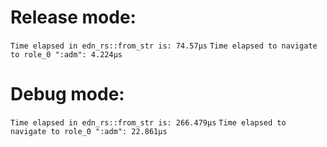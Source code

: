 # Release mode:
`Time elapsed in edn_rs::from_str is: 74.57µs`
`Time elapsed to navigate to role_0 ":adm": 4.224µs`

# Debug mode:
`Time elapsed in edn_rs::from_str is: 266.479µs`
`Time elapsed to navigate to role_0 ":adm": 22.861µs`